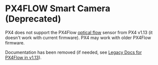 # PX4FLOW Smart Camera (Deprecated)

<Badge type="error" text="Discontinued" />

PX4 does not support the PX4Flow [optical flow](../sensor/optical_flow.md) sensor from PX4 v1.13 (it doesn't work with current firmware).
PX4 may work with older PX4Flow firmware.

Documentation has been removed (if needed, see [Legacy Docs for PX4Flow in v1.13](https://docs.px4.io/v1.13/en/sensor/px4flow.html)).
